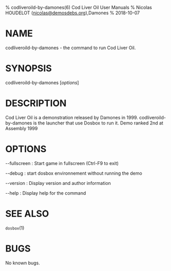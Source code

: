 % codliveroild-by-damones(6) Cod Liver Oil User Manuals
% Nicolas HOUDELOT (nicolas@demosdebs.org),Damones
% 2018-10-07

# NAME
codliveroild-by-damones - the command to run Cod Liver Oil.

# SYNOPSIS
codliveroild-by-damones [*options*]

# DESCRIPTION
Cod Liver Oil is a demonstration released by Damones in 1999.
codliveroild-by-damones is the launcher that use Dosbox to run it.
Demo ranked 2nd at Assembly 1999

# OPTIONS
\--fullscreen
:   Start game in fullscreen (Ctrl-F9 to exit)

\--debug
:   start dosbox environnement without running the demo

\--version
:   Display version and author information

\--help
:   Display help for the command

# SEE ALSO
`dosbox`(1)

# BUGS
No known bugs.
